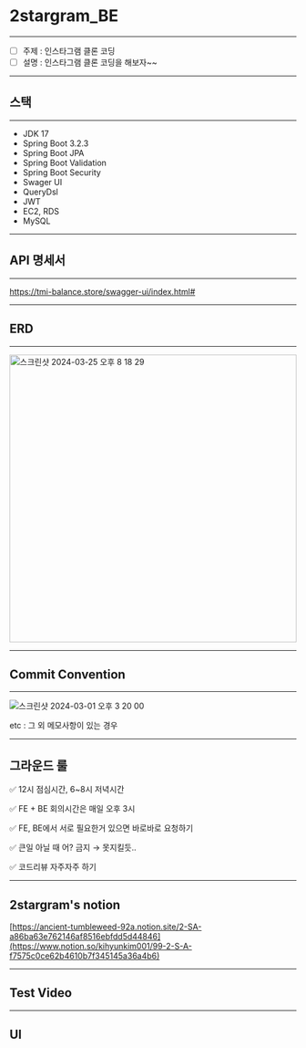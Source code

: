 # 2stargram_BE
-----
- [ ]  주제 : 인스타그램 클론 코딩
- [ ]  설명 : 인스타그램 클론 코딩을 해보자~~

-----
## 스택
-----

- JDK 17
- Spring Boot 3.2.3
- Spring Boot JPA
- Spring Boot Validation
- Spring Boot Security
- Swager UI
- QueryDsl
- JWT
- EC2, RDS
- MySQL


-----
## API 명세서
-----

https://tmi-balance.store/swagger-ui/index.html#

-----
## ERD
-----

<img width="504" alt="스크린샷 2024-03-25 오후 8 18 29" src="https://github.com/hh99-clone-team2/2nstargram_BE/assets/84234028/094fd06a-4f41-4e69-9ce0-a64426c70cd6">

-----
## Commit Convention

-----
 
![스크린샷 2024-03-01 오후 3 20 00](https://github.com/yuha00e/spring-lv3/assets/157681548/1fecc129-c6c1-4611-8630-6443d1ff7caa)
 
etc : 그 외 메모사항이 있는 경우

 -----
그라운드 룰
 -----

✅ 12시 점심시간, 6~8시 저녁시간

✅ FE + BE 회의시간은 매일 오후 3시

✅ FE, BE에서 서로 필요한거 있으면 바로바로 요청하기

✅ 큰일 아닐 때 어? 금지 → 못지킬듯..

✅ 코드리뷰 자주자주 하기

 -----
2stargram's notion
 -----

[https://ancient-tumbleweed-92a.notion.site/2-SA-a86ba63e762146af8516ebfdd5d44846](https://www.notion.so/kihyunkim001/99-2-S-A-f7575c0ce62b4610b7f345145a36a4b6)

 -----
 Test Video
 -----
 
 

 -----
 UI
 -----

